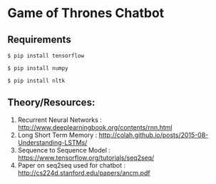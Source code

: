 # Game of Thrones Chatbot

## Requirements
`$ pip install tensorflow`

`$ pip install numpy`

`$ pip install nltk`

## Theory/Resources:

1. Recurrent Neural Networks : http://www.deeplearningbook.org/contents/rnn.html
2. Long Short Term Memory : http://colah.github.io/posts/2015-08-Understanding-LSTMs/
3. Sequence to Sequence Model : https://www.tensorflow.org/tutorials/seq2seq/
4. Paper on seq2seq used for chatbot : http://cs224d.stanford.edu/papers/ancm.pdf
